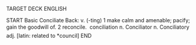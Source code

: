 TARGET DECK
ENGLISH

START
Basic
Conciliate
Back: v. (-ting) 1 make calm and amenable; pacify; gain the goodwill of. 2 reconcile.  conciliation n. Conciliator n. Conciliatory adj. [latin: related to *council]
END
